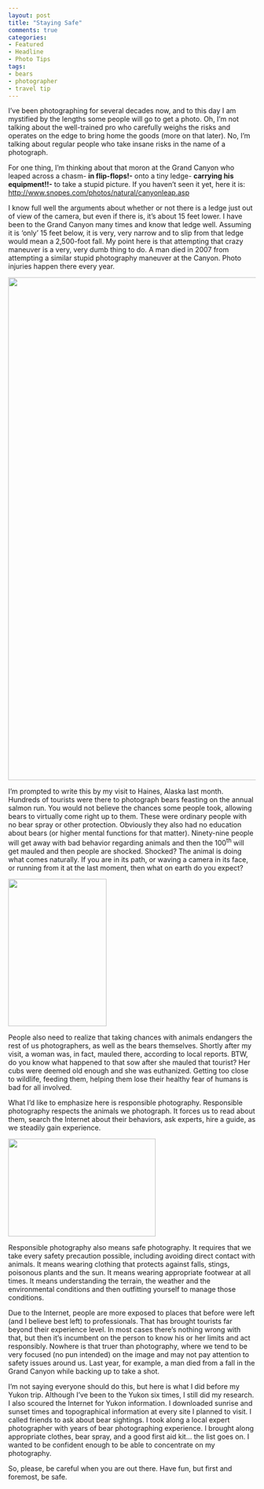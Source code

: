 ```yaml
---
layout: post
title: "Staying Safe"
comments: true
categories:
- Featured
- Headline
- Photo Tips
tags:
- bears
- photographer
- travel tip
---
```

I’ve been photographing for several decades now, and to this day I am mystified by the lengths some people will go to get a photo. Oh, I’m not talking about the well-trained pro who carefully weighs the risks and operates on the edge to bring home the goods (more on that later). No, I’m talking about regular people who take insane risks in the name of a photograph.

For one thing, I’m thinking about that moron at the Grand Canyon who leaped across a chasm- <strong>in flip-flops!-</strong> onto a tiny ledge- <strong>carrying his equipment!!-</strong> to take a stupid picture. If you haven’t seen it yet, here it is: <a href="http://www.snopes.com/photos/natural/canyonleap.asp">http://www.snopes.com/photos/natural/canyonleap.asp</a>

I know full well the arguments about whether or not there is a ledge just out of view of the camera, but even if there is, it’s about 15 feet lower. I have been to the Grand Canyon many times and know that ledge well. Assuming it is ‘only’ 15 feet below, it is very, very narrow and to slip from that ledge would mean a 2,500-foot fall. My point here is that attempting that crazy maneuver is a very, very dumb thing to do. A man died in 2007 from attempting a similar stupid photography maneuver at the Canyon. Photo injuries happen there every year.

<a href="http://blog.lesterpickerphoto.com/wp-content/uploads/2011/10/image309.jpg"><img class="size-full wp-image-1691" title="image309" src="http://blog.lesterpickerphoto.com/wp-content/uploads/2011/10/image309.jpg" alt="" width="683" height="1024"></a>

I’m prompted to write this by my visit to Haines, Alaska last month. Hundreds of tourists were there to photograph bears feasting on the annual salmon run. You would not believe the chances some people took, allowing bears to virtually come right up to them. These were ordinary people with no bear spray or other protection. Obviously they also had no education about bears (or higher mental functions for that matter). Ninety-nine people will get away with bad behavior regarding animals and then the 100<sup>th</sup> will get mauled and then people are shocked. Shocked? The animal is doing what comes naturally. If you are in its path, or waving a camera in its face, or running from it at the last moment, then what on earth do you expect?

<a href="http://blog.lesterpickerphoto.com/wp-content/uploads/2011/10/LAP1975.jpg"><img class="size-medium wp-image-1692" title="_LAP1975" src="http://blog.lesterpickerphoto.com/wp-content/uploads/2011/10/LAP1975-200x300.jpg" alt="" width="200" height="300"></a>

People also need to realize that taking chances with animals endangers the rest of us photographers, as well as the bears themselves. Shortly after my visit, a woman was, in fact, mauled there, according to local reports. BTW, do you know what happened to that sow after she mauled that tourist? Her cubs were deemed old enough and she was euthanized. Getting too close to wildlife, feeding them, helping them lose their healthy fear of humans is bad for all involved.

What I’d like to emphasize here is responsible photography. Responsible photography respects the animals we photograph. It forces us to read about them, search the Internet about their behaviors, ask experts, hire a guide, as we steadily gain experience.

<a href="http://blog.lesterpickerphoto.com/wp-content/uploads/2011/10/LAP_4997.jpg"><img class="aligncenter size-medium wp-image-1693" title="LAP_4997" src="http://blog.lesterpickerphoto.com/wp-content/uploads/2011/10/LAP_4997-300x199.jpg" alt="" width="300" height="199"></a>

Responsible photography also means safe photography. It requires that we take every safety precaution possible, including avoiding direct contact with animals. It means wearing clothing that protects against falls, stings, poisonous plants and the sun. It means wearing appropriate footwear at all times. It means understanding the terrain, the weather and the environmental conditions and then outfitting yourself to manage those conditions.

Due to the Internet, people are more exposed to places that before were left (and I believe best left) to professionals. That has brought tourists far beyond their experience level. In most cases there’s nothing wrong with that, but then it’s incumbent on the person to know his or her limits and act responsibly. Nowhere is that truer than photography, where we tend to be very focused (no pun intended) on the image and may not pay attention to safety issues around us. Last year, for example, a man died from a fall in the Grand Canyon while backing up to take a shot.

I’m not saying everyone should do this, but here is what I did before my Yukon trip. Although I’ve been to the Yukon six times, I still did my research. I also scoured the Internet for Yukon information. I downloaded sunrise and sunset times and topographical information at every site I planned to visit. I called friends to ask about bear sightings. I took along a local expert photographer with years of bear photographing experience. I brought along appropriate clothes, bear spray, and a good first aid kit… the list goes on. I wanted to be confident enough to be able to concentrate on my photography.

So, please, be careful when you are out there. Have fun, but first and foremost, be safe.